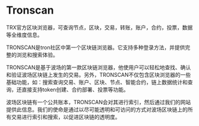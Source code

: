 # Tronscan


TRX官方区块浏览器，可查询节点，区块，交易，转账，账户，合约，投票，数据等全维度信息。

TRONSCAN‎是tron社区中第一个区块链浏览器。它支持多种登录方法，并提供完整的浏览和搜索体验。‎

TRONSCAN是基于波场的第一款区块链浏览器，他使用户可以轻松地查找、确认和验证波场区块链上发生的交易。另外，TRONSCAN不仅包含区块浏览器的一些基础功能，如：搜索查询交易、账户、区块、节点、智能合约，链上数据统计和查询，还直接支持token创建、合约部署、投票等功能。

波场区块链有一个公共账本，TRONSCAN会对其进行索引，然后通过我们的网站提供此信息。我们的使命是通过以尽可能透明和可访问的方式对波场区块链上的所有交易进行索引和搜索，以促进区块链的透明度。

